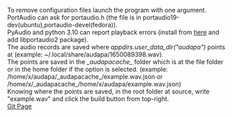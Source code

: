 To remove configuration files launch the program with one argument.\
PortAudio can ask for portaudio.h (the file is in portaudio19-dev(ubuntu),portaudio-devel(fedora)).\
PyAudio and python 3.10 can report playback errors (install from [here](https://github.com/colin-i/pyaudio) and add libportaudio2 package).\
The audio records are saved where *appdirs.user_data_dir("audapa")* points at (example: ~/.local/share/audapa/1650089398.wav).\
The points are saved in the *\_audapacache\_* folder which is at the file folder or in the home folder if the option is selected. (example: /home/x/audapa/\_audapacache\_/example.wav.json or /home/x/\_audapacache\_/home/x/audapa/example.wav.json)\
Knowing where the points are saved, in the root folder at source, write "example.wav" and click the build button from top-right.\
[Git Page](https://github.com/colin-i/audapa)
